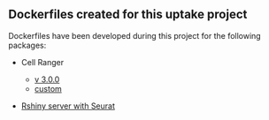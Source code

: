 ## Dockerfiles created for this uptake project
  
Dockerfiles have been developed during this project for the following packages:

- Cell Ranger
	- [v 3.0.0](https://github.com/PawseySC/tki-tl/blob/master/cellranger/3.0.0/Dockerfile)
	- [custom](https://github.com/marcodelapierre/md-dockerfiles/blob/master/pipelines/uwa-dt/cellranger_custom/Dockerfile)

- [Rshiny server with Seurat](https://github.com/marcodelapierre/md-dockerfiles/blob/master/pipelines/uwa-dt/shiny_seurat/Dockerfile)
